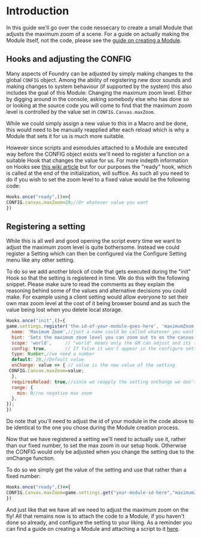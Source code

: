 # Introduction

In this guide we'll go over the code nessecary to create a small Module that adjusts the maximum zoom of a scene. For a guide on actually making the Module itself, not the code, please see the [guide on creating a Module](https://github.com/GamerFlix/foundryvtt-api-guide/blob/main/module_guide_create.md).

## Hooks and adjusting the CONFIG

Many aspects of Foundry can be adjusted by simply making changes to the global `CONFIG` object. Among the ability of registering new door sounds and making changes to system behaviour (if supported by the system) this also includes the goal of this Module: Changing the maximum zoom level.
Either by digging around in the console, asking somebody else who has done so or looking at the source code you will come to find that the maximum zoom level is controlled by the value set in  `CONFIG.Canvas.maxZoom`.

While we could simply assign a new value to this in a Macro and be done, this would need to be manually reapplied after each reload which is why a Module that sets it for us is much more suitable.

However since scripts and esmodules attached to a Module are executed way before the CONFIG object exists we'll need to register a function on a suitable Hook that changes the value for us. For more indepth information on Hooks see [this wiki article](https://foundryvtt.wiki/en/development/api/hooks) but for our purposes the "ready" hook, which is called at the end of the initialization, will suffice.
As such all you need to do if you wish to set the zoom level to a fixed value would be the following code:

```javascript
Hooks.once("ready",()=>{
CONFIG.canvas.maxZoom=20;//Or whatever value you want
})
```

## Registering a setting

While this is all well and good opening the script every time we want to adjust the maximum zoom level is quite bothersome. Instead we could register a Setting which can then be configured via the Configure Setting menu like any other setting.

To do so we add another block of code that gets executed during the "init" Hook so that the setting is registered in time.
We do this with the following snippet. Please make sure to read the comments as they explain the reasoning behind some of the values and alternative decisions you could make. For example using a client setting would allow everyone to set their own max zoom level at the cost of it being browser bound and as such the value being lost when you delete local storage.

```javascript
Hooks.once("init",()={
game.settings.register('the-id-of-your-module-goes-here', 'maximumZoom', {//maximumZoom is the id of the setting, we'll need this later to get the value of it!
  name: 'Maximum Zoom',//just a name could be called whatever you want
  hint: 'Sets the maximum zoom level you can zoom out to on the canvas.',//explanation text, likewise whatever you want
  scope: 'world',     // "world" means only the GM can adjust and its the same for everyone, "client" means everyone has to adjust it themselves AND it's browser(client) bound
  config: true,       // If false it won't appear in the configure settings page
  type: Number,//we need a number
  default: 20,//Default value
  onChange: value => { // value is the new value of the setting
 CONFIG.Canvas.maxZoom=value;
  },
  requiresReload: true,//since we reapply the setting onChange we don't need to reload
  range: {
    min: 0//no negative max zoom
  },
});
})
```
Do note that you'll need to adjust the id of your module in the code above to be identical to the one you chose during the Module creation process.

Now that we have registered a setting we'll need to actually use it, rather than our fixed number, to set the max zoom in our setup hook. Otherwise the CONFIG would only be adjusted when you change the setting due to the onChange function.

To do so we simply get the value of the setting and use that rather than a fixed number:
```javascript
Hooks.once("ready",()=>{
CONFIG.Canvas.maxZoom=game.settings.get("your-module-id-here","maximumZoom");//module id and setting id respectively
})
```

And just like that we have all we need to adjust the maximum zoom on the fly! All that remains now is to attach the code to a Module, if you haven't done so already, and configure the setting to your liking. As a reminder you can find a guide on creating a Module and attaching a script to it [here](https://github.com/GamerFlix/foundryvtt-api-guide/blob/main/module_guide_create.md).